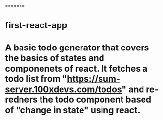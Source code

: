 
=======
# first-react-app
A basic todo generator that covers the basics of states and componenets of react.
It fetches a todo list from "https://sum-server.100xdevs.com/todos" and re-redners
the todo component based of "change in state" using react.
=======
